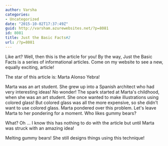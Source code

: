 ```yaml
---
author: Varsha
categories:
- Uncategorized
date: "2015-10-02T17:37:49Z"
guid: http://varsham.azurewebsites.net/?p=8081
id: 8081
title: Just the Basic Facts#2
url: /?p=8081
---
```


Like art? Well, then this is the article for you! By the way, Just the Basic Facts is a series of informational articles. Come on my website to see a new, equally exciting, article!

The star of this article is: Marta Alonso Yebra!

Marta was an art student. She grew up into a Spanish architect who had very interesting ideas! No wonder! The spark started at Marta's childhood, when she was an art student. She once wanted to make illustrations using colored glass! But colored glass was all the more expensive, so she didn't want to use colored glass. Marta pondered over this problem. Let's leave Marta to her pondering for a moment. Who likes gummy bears?

What? Oh ... I know this has nothing to do with the article but until Marta was struck with an amazing idea!

Melting gummy bears! She still designs things using this technique!